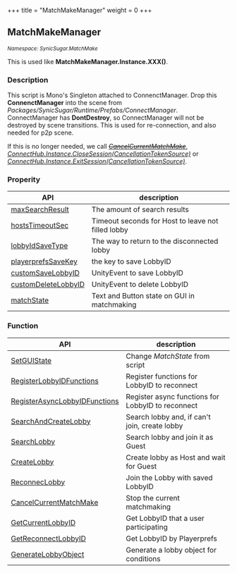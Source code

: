 +++
title = "MatchMakeManager"
weight = 0
+++

## MatchMakeManager
<small>*Namespace: SynicSugar.MatchMake*</small>

This is used like **MatchMakeManager.Instance.XXX()**.


### Description
This script is Mono's Singleton attached to ConnenctManager. Drop this **ConnenctManager** into the scene from *Packages/SynicSugar/Runtime/Prefabs/ConnectManager*. <br>
ConnectManager has **DontDestroy**, so ConnectManager will not be destroyed by scene transitions. This is used for re-connection, and also needed for p2p scene. <br>

If this is no longer needed, we call *~~[CancelCurrentMatchMake](../MatchMakeManager/cancelcurrentmatchmake)~~*, *[ConnectHub.Instance.CloseSession(CancellationTokenSource)](../../SynicSugar.P2P/P2P/ConnectHub/exitsession)* or *[ConnectHub.Instance.ExitSession(CancellationTokenSource)](../../SynicSugar.P2P/P2P/ConnectHub/exitsession)*.



### Properity
| API | description |
|---|---|
| [maxSearchResult](../MatchMakeManager/maxsearchresult)  | The amount of search results |
| [hostsTimeoutSec](../MatchMakeManager/hoststimeoutsec) | Timeout seconds for Host to leave not filled lobby |
| [lobbyIdSaveType](../MatchMakeManager/lobbyidsavetype) | The way to return to the disconnected lobby |
| [playerprefsSaveKey](../MatchMakeManager/playerprefssavekey) | the key to save LobbyID |
| [customSaveLobbyID](../MatchMakeManager/customsavelobbyid) | UnityEvent to save LobbyID |
| [customDeleteLobbyID](../MatchMakeManager/customdeletelobbyid) | UnityEvent to delete LobbyID |
| [matchState](../MatchMakeManager/matchstate) | Text and Button state on GUI in matchmaking |


### Function 
| API | description |
|---|---|
| [SetGUIState](../MatchMakeManager/setguistate) | Change *MatchState* from script |
| [RegisterLobbyIDFunctions](../MatchMakeManager/registerlobbyidfunctions) | Register functions for LobbyID to reconnect |
| [RegisterAsyncLobbyIDFunctions](../MatchMakeManager/registerasynclobbyidfunctions) | Register async functions for LobbyID to reconnect |
| [SearchAndCreateLobby](../MatchMakeManager/searchandcreatelobby) | Search lobby and, if can't join, create lobby |
| [SearchLobby](../MatchMakeManager/searchlobby) | Search lobby and join it as Guest |
| [CreateLobby](../MatchMakeManager/createlobby) | Create lobby as Host and wait for Guest |
| [ReconnecLobby](../MatchMakeManager/reconneclobby) | Join the Lobby with saved LobbyID |
| [CancelCurrentMatchMake](../MatchMakeManager/cancelcurrentmatchmake) | Stop the current matchmaking |
| [GetCurrentLobbyID](../MatchMakeManager/getcurrentlobbyid) | Get LobbyID that a user participating |
| [GetReconnectLobbyID](../MatchMakeManager/getreconnectlobbyid) | Get LobbyID by Playerprefs |
| [GenerateLobbyObject](../MatchMakeManager/generatelobbyobject) | Generate a lobby object for conditions |